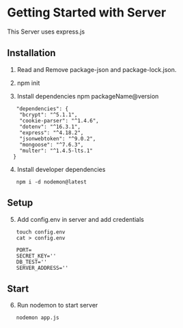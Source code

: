 # Getting Started with Server

This Server uses express.js

## Installation 

1. Read and Remove package-json and package-lock.json.

2. npm init 

3. Install dependencies  npm packageName@version
```
   "dependencies": {
    "bcrypt": "^5.1.1",
    "cookie-parser": "^1.4.6",
    "dotenv": "^16.3.1",
    "express": "^4.18.2",
    "jsonwebtoken": "^9.0.2",
    "mongoose": "^7.6.3",
    "multer": "^1.4.5-lts.1"
  }
```
4. Install developer dependencies

```
   npm i -d nodemon@latest
```

## Setup

5. Add config.env in server and add credentials
```
   touch config.env
   cat > config.env

   PORT=
   SECRET_KEY=''
   DB_TEST=''
   SERVER_ADDRESS=''

```

## Start

6. Run nodemon to start server

```
   nodemon app.js
```